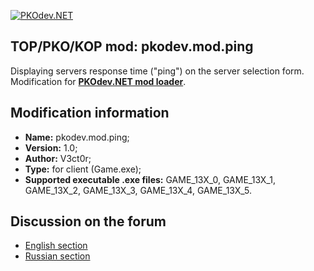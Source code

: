 [![PKOdev.NET](https://pkodev.net/uploads/monthly_2021_11/pkodevlogo_full.png.9c0b058fcf0ebbfd09e443f272c3d328.png "PKOdev.NET")](http://pkodev.net "PKOdev.NET")
## TOP/PKO/KOP mod: pkodev.mod.ping
Displaying servers response time ("ping") on the server selection form. Modification for **[PKOdev.NET mod loader](https://pkodev.net/topic/5757-mod-loading-system-for-server-and-client-pkodevnet-mod-loader/)**.

## Modification information

- **Name:** pkodev.mod.ping;
- **Version:** 1.0;
- **Author:** V3ct0r;
- **Type:** for client (Game.exe);
- **Supported executable .exe files:** GAME_13X_0, GAME_13X_1, GAME_13X_2, GAME_13X_3, GAME_13X_4, GAME_13X_5.

## Discussion on the forum

- [English section](https://pkodev.net/topic/5901-displaying-servers-response-time-ping-on-the-server-selection-form/)
- [Russian section](https://pkodev.net/topic/5900-%D0%BE%D1%82%D0%BE%D0%B1%D1%80%D0%B0%D0%B6%D0%B5%D0%BD%D0%B8%D0%B5-%D0%B2%D1%80%D0%B5%D0%BC%D0%B5%D0%BD%D0%B8-%D0%BE%D1%82%D0%BA%D0%BB%D0%B8%D0%BA%D0%B0-%D0%BF%D0%B8%D0%BD%D0%B3-%D0%BD%D0%B0-%D1%84%D0%BE%D1%80%D0%BC%D0%B5-%D0%B2%D1%8B%D0%B1%D0%BE%D1%80%D0%B0-%D1%81%D0%B5%D1%80%D0%B2%D0%B5%D1%80%D0%B0/)
